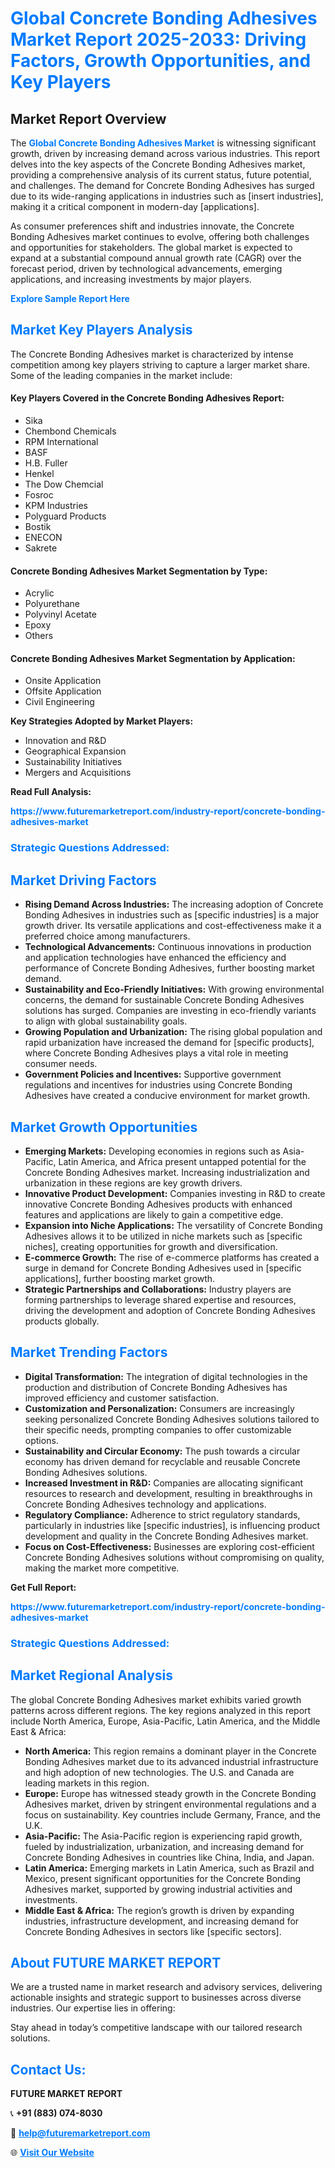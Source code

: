 <h1 style="color: #007BFF;">Global Concrete Bonding Adhesives Market Report 2025-2033: Driving Factors, Growth Opportunities, and Key Players</h1>

<section id="overview">
<h2>Market Report Overview</h2>
<p>The <a href="https://www.futuremarketreport.com/industry-report/concrete-bonding-adhesives-market" style="color: #007BFF; text-decoration: none;"><strong>Global Concrete Bonding Adhesives Market</strong></a> is witnessing significant growth, driven by increasing demand across various industries. This report delves into the key aspects of the Concrete Bonding Adhesives market, providing a comprehensive analysis of its current status, future potential, and challenges. The demand for Concrete Bonding Adhesives has surged due to its wide-ranging applications in industries such as [insert industries], making it a critical component in modern-day [applications].</p>
<p>As consumer preferences shift and industries innovate, the Concrete Bonding Adhesives market continues to evolve, offering both challenges and opportunities for stakeholders. The global market is expected to expand at a substantial compound annual growth rate (CAGR) over the forecast period, driven by technological advancements, emerging applications, and increasing investments by major players.</p>
</section>

<section id="overview">
<p><a href="https://www.futuremarketreport.com/request-sample/reportId=58745" style="color: #007BFF; text-decoration: none;"><strong>Explore Sample Report Here</strong></a></p>
</section>

<section id="key-players">
<h2 style="color: #007BFF;">Market Key Players Analysis</h2>
<p>The Concrete Bonding Adhesives market is characterized by intense competition among key players striving to capture a larger market share. Some of the leading companies in the market include:</p>
<h4>Key Players Covered in the Concrete Bonding Adhesives Report:</h4>
<ul><li>Sika</li><li>Chembond Chemicals</li><li>RPM International</li><li>BASF</li><li>H.B. Fuller</li><li>Henkel</li><li>The Dow Chemcial</li><li>Fosroc</li><li>KPM Industries</li><li>Polyguard Products</li><li>Bostik</li><li>ENECON</li><li>Sakrete</li></ul>
<h4>Concrete Bonding Adhesives Market Segmentation by Type:</h4>
<ul><li>Acrylic</li><li>Polyurethane</li><li>Polyvinyl Acetate</li><li>Epoxy</li><li>Others</li></ul>

<h4>Concrete Bonding Adhesives Market Segmentation by Application:</h4>
<ul><li>Onsite Application</li><li>Offsite Application</li><li>Civil Engineering</li></ul>
<p><strong>Key Strategies Adopted by Market Players:</strong></p>
<ul>
<li>Innovation and R&D</li>
<li>Geographical Expansion</li>
<li>Sustainability Initiatives</li>
<li>Mergers and Acquisitions</li>
</ul>
</section>

<section>
<p><strong>Read Full Analysis: </strong></p><a href="https://www.futuremarketreport.com/industry-report/concrete-bonding-adhesives-market" style="color: #007BFF; text-decoration: none;"><strong>https://www.futuremarketreport.com/industry-report/concrete-bonding-adhesives-market</strong></a>
<h3 style="color: #007BFF;">Strategic Questions Addressed:</h3>
</section>

<section id="driving-factors">
<h2 style="color: #007BFF;">Market Driving Factors</h2>
<ul>
<li><strong>Rising Demand Across Industries:</strong> The increasing adoption of Concrete Bonding Adhesives in industries such as [specific industries] is a major growth driver. Its versatile applications and cost-effectiveness make it a preferred choice among manufacturers.</li>
<li><strong>Technological Advancements:</strong> Continuous innovations in production and application technologies have enhanced the efficiency and performance of Concrete Bonding Adhesives, further boosting market demand.</li>
<li><strong>Sustainability and Eco-Friendly Initiatives:</strong> With growing environmental concerns, the demand for sustainable Concrete Bonding Adhesives solutions has surged. Companies are investing in eco-friendly variants to align with global sustainability goals.</li>
<li><strong>Growing Population and Urbanization:</strong> The rising global population and rapid urbanization have increased the demand for [specific products], where Concrete Bonding Adhesives plays a vital role in meeting consumer needs.</li>
<li><strong>Government Policies and Incentives:</strong> Supportive government regulations and incentives for industries using Concrete Bonding Adhesives have created a conducive environment for market growth.</li>
</ul>
</section>

<section id="growth-opportunities">
<h2 style="color: #007BFF;">Market Growth Opportunities</h2>
<ul>
<li><strong>Emerging Markets:</strong> Developing economies in regions such as Asia-Pacific, Latin America, and Africa present untapped potential for the Concrete Bonding Adhesives market. Increasing industrialization and urbanization in these regions are key growth drivers.</li>
<li><strong>Innovative Product Development:</strong> Companies investing in R&D to create innovative Concrete Bonding Adhesives products with enhanced features and applications are likely to gain a competitive edge.</li>
<li><strong>Expansion into Niche Applications:</strong> The versatility of Concrete Bonding Adhesives allows it to be utilized in niche markets such as [specific niches], creating opportunities for growth and diversification.</li>
<li><strong>E-commerce Growth:</strong> The rise of e-commerce platforms has created a surge in demand for Concrete Bonding Adhesives used in [specific applications], further boosting market growth.</li>
<li><strong>Strategic Partnerships and Collaborations:</strong> Industry players are forming partnerships to leverage shared expertise and resources, driving the development and adoption of Concrete Bonding Adhesives products globally.</li>
</ul>
</section>

<section id="trending-factors">
<h2 style="color: #007BFF;">Market Trending Factors</h2>
<ul>
<li><strong>Digital Transformation:</strong> The integration of digital technologies in the production and distribution of Concrete Bonding Adhesives has improved efficiency and customer satisfaction.</li>
<li><strong>Customization and Personalization:</strong> Consumers are increasingly seeking personalized Concrete Bonding Adhesives solutions tailored to their specific needs, prompting companies to offer customizable options.</li>
<li><strong>Sustainability and Circular Economy:</strong> The push towards a circular economy has driven demand for recyclable and reusable Concrete Bonding Adhesives solutions.</li>
<li><strong>Increased Investment in R&D:</strong> Companies are allocating significant resources to research and development, resulting in breakthroughs in Concrete Bonding Adhesives technology and applications.</li>
<li><strong>Regulatory Compliance:</strong> Adherence to strict regulatory standards, particularly in industries like [specific industries], is influencing product development and quality in the Concrete Bonding Adhesives market.</li>
<li><strong>Focus on Cost-Effectiveness:</strong> Businesses are exploring cost-efficient Concrete Bonding Adhesives solutions without compromising on quality, making the market more competitive.</li>
</ul>
</section>

<section>
<p><strong>Get Full Report: </strong></p><a href="https://www.futuremarketreport.com/industry-report/concrete-bonding-adhesives-market" style="color: #007BFF; text-decoration: none;"><strong>https://www.futuremarketreport.com/industry-report/concrete-bonding-adhesives-market</strong></a>
<h3 style="color: #007BFF;">Strategic Questions Addressed:</h3>
</section>


<section id="regional-analysis">
<h2 style="color: #007BFF;">Market Regional Analysis</h2>
<p>The global Concrete Bonding Adhesives market exhibits varied growth patterns across different regions. The key regions analyzed in this report include North America, Europe, Asia-Pacific, Latin America, and the Middle East & Africa:</p>
<ul>
<li><strong>North America:</strong> This region remains a dominant player in the Concrete Bonding Adhesives market due to its advanced industrial infrastructure and high adoption of new technologies. The U.S. and Canada are leading markets in this region.</li>
<li><strong>Europe:</strong> Europe has witnessed steady growth in the Concrete Bonding Adhesives market, driven by stringent environmental regulations and a focus on sustainability. Key countries include Germany, France, and the U.K.</li>
<li><strong>Asia-Pacific:</strong> The Asia-Pacific region is experiencing rapid growth, fueled by industrialization, urbanization, and increasing demand for Concrete Bonding Adhesives in countries like China, India, and Japan.</li>
<li><strong>Latin America:</strong> Emerging markets in Latin America, such as Brazil and Mexico, present significant opportunities for the Concrete Bonding Adhesives market, supported by growing industrial activities and investments.</li>
<li><strong>Middle East & Africa:</strong> The region’s growth is driven by expanding industries, infrastructure development, and increasing demand for Concrete Bonding Adhesives in sectors like [specific sectors].</li>
</ul>
</section>

<footer>
<h2 style="color: #007BFF;">About FUTURE MARKET REPORT</h2>
<p>We are a trusted name in market research and advisory services, delivering actionable insights and strategic support to businesses across diverse industries. Our expertise lies in offering:</p>

<p>Stay ahead in today’s competitive landscape with our tailored research solutions.</p>

<h2 style="color: #007BFF;">Contact Us:</h2>
<p><strong>FUTURE MARKET REPORT</strong></p>
<p>📞 <strong>+91 (883) 074-8030</strong></p>
<p>📧 <strong><a href="mailto:help@futuremarketreport.com" style="color: #007BFF;">help@futuremarketreport.com</a></strong></p>
<p>🌐 <strong><a href="https://www.futuremarketreport.com/" style="color: #007BFF;">Visit Our Website</a></strong></p>
</footer>